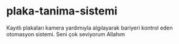 # plaka-tanima-sistemi
Kayıtlı plakaları kamera yardımıyla algılayarak bariyeri kontrol eden otomasyon sistemi.
Seni çok seviyorum Allahım
